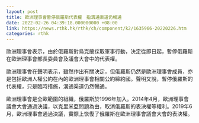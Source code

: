 ```yaml
---
layout: post
title: 歐洲理事會暫停俄羅斯代表權　指溝通渠道仍暢通
date: 2022-02-26 04:39:18.000000000 +08:00
link: https://news.rthk.hk/rthk/ch/component/k2/1635966-20220226.htm
categories: rthk
---
```


歐洲理事會表示，由於俄羅斯對烏克蘭採取軍事行動，決定從即日起，暫停俄羅斯在歐洲理事會部長委員會及議會大會中的代表權。

歐洲理事會在聲明表示，雖然作出有關決定，但俄羅斯仍然是歐洲理事會成員，亦是包括歐洲人權公約在內的歐洲理事會相關公約締約國。聲明又說，暫停俄羅斯的代表權，只是臨時措施，溝通渠道仍然暢通。

歐洲理事會是全歐範圍的組織，俄羅斯於1996年加入。2014年4月，歐洲理事會議會大會通過決議，以克里米亞問題為由，取消俄羅斯的表決權等權利。2019年6月，歐洲理事會通過決議，實際上恢復了俄羅斯在歐洲理事會議會大會的表決權。
